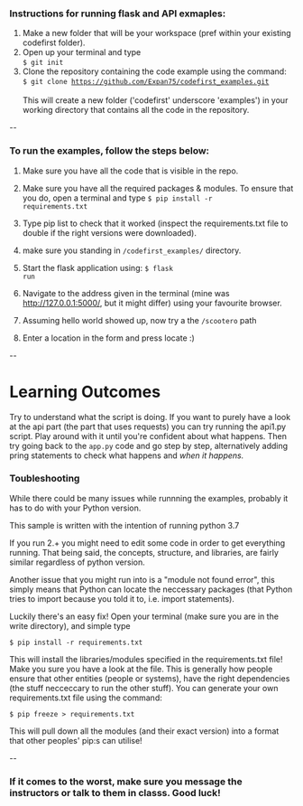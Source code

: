 ### Instructions for running flask and API exmaples:

1. Make a new folder that will be your workspace (pref within your existing codefirst folder).
2. Open up your terminal and type <br><code>$ git init</code>
3. Clone the repository containing the code example using the command:
<code>$ git clone https://github.com/Expan75/codefirst_examples.git</code> 
<br><br>This will create a new folder ('codefirst' underscore 'examples') in your working directory that contains all the code in the repository.

--
### To run the examples, follow the steps below:

1. Make sure you have all the code that is visible in the repo.

2. Make sure you have all the required packages & modules. To ensure that you do, open a terminal and type <code>$ pip install -r requirements.txt </code>

3. Type pip list to check that it worked (inspect the requirements.txt file to double if the right versions were downloaded).

4. make sure you standing in <code>/codefirst_examples/</code> directory.

5. Start the flask application using: <code>$ flask run</code>

6. Navigate to the address given in the terminal (mine was http://127.0.0.1:5000/, but it might differ) using your favourite browser.
7. Assuming hello world showed up, now try a the <code>/scootero</code> path
8. Enter a location in the form and press locate :)

--
# Learning Outcomes

<p> Try to understand what the script is doing. If you want to purely have a look at the api part (the part that uses requests) you can try running the api1.py script. Play around with it until you're confident about what happens. Then try going back to the <code>app.py</code> code and go step by step, alternatively adding pring statements to check what happens and <i>when it happens. </p></i>

### Toubleshooting


While there could be many issues while runnning the examples, probably it has to do with your Python version.

This sample is written with the intention of running python 3.7

If you run 2.+ you might need to edit some code in order to get everything running. That being said, 
the concepts, structure, and libraries, are fairly similar regardless of python version.

Another issue that you might run into is a "module not found error", this simply means that Python can locate the neccessary packages (that Python tries to import because you told it to, i.e. import statements). 

Luckily there's an easy fix! Open your terminal (make sure you are in the write directory), and simple type

<code>$ pip install -r requirements.txt </code>

This will install the libraries/modules specified in the requirements.txt file! Make you sure you have a look at the file. This is generally how people ensure that other entities (people or systems), have the right dependencies (the stuff necceccary to run the other stuff). You can generate your own requirements.txt file using the command:

<code>$ pip freeze > requirements.txt</code>

This will pull down all the modules (and their exact version) into a format that other peoples' pip:s can utilise!

--

### If it comes to the worst, make sure you message the instructors or talk to them in classs. Good luck!